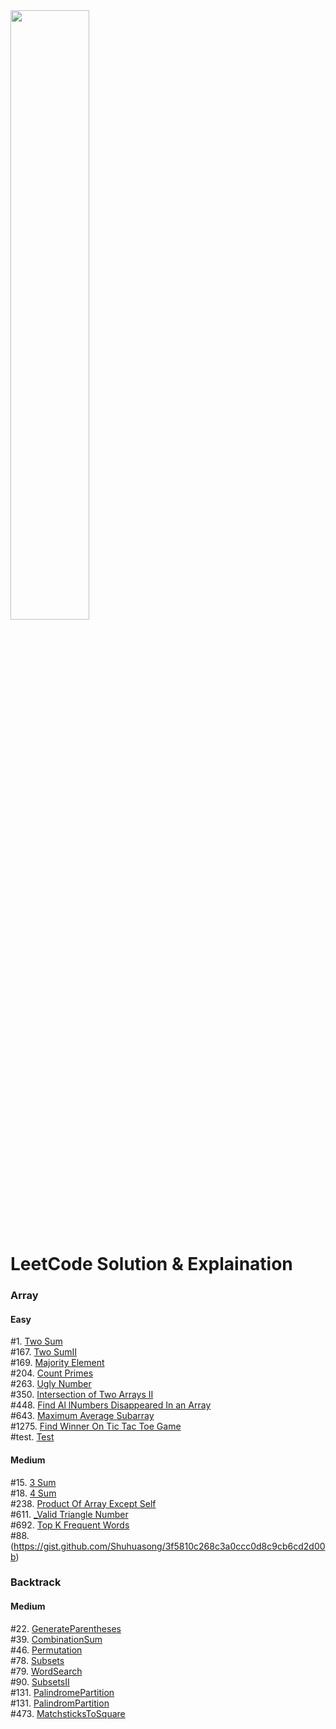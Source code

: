 <img src="images/leetcode.png" width=50% aligh=right /> 

# LeetCode Solution & Explaination

### Array
#### Easy
#1. [Two Sum](./src/Array/Easy/_1_twoSum.java) <br />
#167. [Two SumII](./src/Array/Easy/_167_twoSumII.java) <br />
#169. [Majority Element](./src/Array/Easy/_169_MajorityElement.java) <br />
#204. [Count Primes](./src/Array/Easy/_204_CountPrimes.java) <br />
#263. [Ugly Number](./src/Array/Easy/_350_IntersectionOfTwoArraysII.java) <br />
#350. [Intersection of Two Arrays II](./src/Array/Easy/_350_IntersectionOfTwoArraysII.java) <br />
#448. [Find Al lNumbers Disappeared In an Array](./src/Array/Easy/_448_FindAllNumbersDisappearedInanArray.java) <br />
#643. [Maximum Average Subarray](./src/Array/Easy/_643_MaximumAverageSubarray.java) <br />
#1275. [Find Winner On Tic Tac Toe Game](./src/Array/Easy/_204_FindWinnerOnTicTacToeGame.java) <br />
#test. [Test](./src/Array/Easy/test.java)

#### Medium
#15. [3 Sum](./src/Array/Easy/_15_3Sum.java) <br />
#18. [4 Sum](./src/Array/Easy/_15_4Sum.java) <br />
#238. [Product Of Array Except Self ](./src/Array/Easy/_238_ProductOfArrayExceptSelef.java) <br />
#611. [_Valid Triangle Number](./src/Array/Easy/_611_ValidTriangleNumber.java) <br />
#692. [Top K Frequent Words](./src/Array/Easy/_692_TopKFrequentWords.java) <br />
#88. (https://gist.github.com/Shuhuasong/3f5810c268c3a0ccc0d8c9cb6cd2d00b)

### Backtrack
#### Medium
#22. [GenerateParentheses](./src/Backtrack/Medium/_22_GenerateParentheses) <br />
#39. [CombinationSum](./src/Backtrack/Medium/_39_CombinationSum) <br />
#46. [Permutation](./src/Backtrack/Medium/_46_Permutation) <br />
#78. [Subsets](./src/Backtrack/Medium/_78_Subsets) <br />
#79. [WordSearch](./src/Backtrack/Medium/_79_WordSearch) <br />
#90. [SubsetsII](./src/Backtrack/Medium/_90_SubsetsII) <br />
#131. [PalindromePartition](./src/Backtrack/Medium/_131_PalindromePartition) <br />
#131. [PalindromPartition](./src/Backtrack/Medium/_131_PalindromPartition) <br />
#473. [MatchsticksToSquare](./src/Backtrack/Medium/_473_MatchsticksToSquare) <br />
